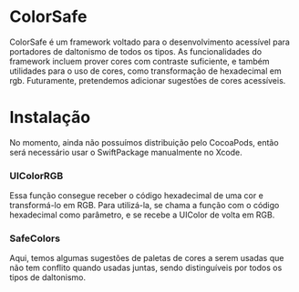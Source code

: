 # ColorSafe
ColorSafe é um framework voltado para o desenvolvimento acessível para portadores de daltonismo de todos os tipos. As funcionalidades do framework incluem prover cores com contraste suficiente, e também utilidades para o uso de cores, como transformação de hexadecimal em rgb. Futuramente, pretendemos adicionar sugestões de cores acessíveis.

# Instalação
No momento, ainda não possuímos distribuição pelo CocoaPods, então será necessário usar o SwiftPackage manualmente no Xcode.

### UIColorRGB
Essa função consegue receber o código hexadecimal de uma cor e transformá-lo em RGB. Para utilizá-la, se chama a função com o código hexadecimal como parâmetro, e se recebe a UIColor de volta em RGB.

### SafeColors
Aqui, temos algumas sugestões de paletas de cores a serem usadas que não tem conflito quando usadas juntas, sendo distinguíveis por todos os tipos de daltonismo.

